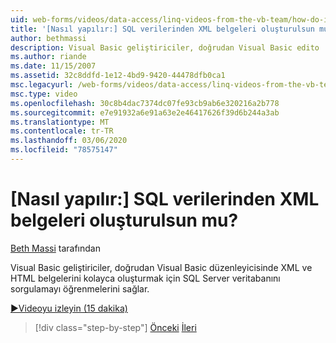 ```yaml
---
uid: web-forms/videos/data-access/linq-videos-from-the-vb-team/how-do-i-create-xml-documents-from-sql-data
title: '[Nasıl yapılır:] SQL verilerinden XML belgeleri oluşturulsun mu? | Microsoft Docs'
author: bethmassi
description: Visual Basic geliştiriciler, doğrudan Visual Basic edito 'da doğrudan XML ve HTML belgeleri oluşturmak için SQL Server veritabanını sorgulamayı öğrenirsiniz.
ms.author: riande
ms.date: 11/15/2007
ms.assetid: 32c8ddfd-1e12-4bd9-9420-44478dfb0ca1
msc.legacyurl: /web-forms/videos/data-access/linq-videos-from-the-vb-team/how-do-i-create-xml-documents-from-sql-data
msc.type: video
ms.openlocfilehash: 30c8b4dac7374dc07fe93cb9ab6e320216a2b778
ms.sourcegitcommit: e7e91932a6e91a63e2e46417626f39d6b244a3ab
ms.translationtype: MT
ms.contentlocale: tr-TR
ms.lasthandoff: 03/06/2020
ms.locfileid: "78575147"
---
```

# <a name="how-do-i-create-xml-documents-from-sql-data"></a>[Nasıl yapılır:] SQL verilerinden XML belgeleri oluşturulsun mu?

[Beth Massi](https://github.com/bethmassi) tarafından

Visual Basic geliştiriciler, doğrudan Visual Basic düzenleyicisinde XML ve HTML belgelerini kolayca oluşturmak için SQL Server veritabanını sorgulamayı öğrenmelerini sağlar.

[&#9654;Videoyu izleyin (15 dakika)](https://channel9.msdn.com/Blogs/ASP-NET-Site-Videos/how-do-i-create-xml-documents-from-sql-data)

> [!div class="step-by-step"]
> [Önceki](how-do-i-enable-xml-intellisense-and-use-xml-namespaces.md)
> [İleri](how-do-i-create-excel-spreadsheets-using-linq-to-xml.md)
